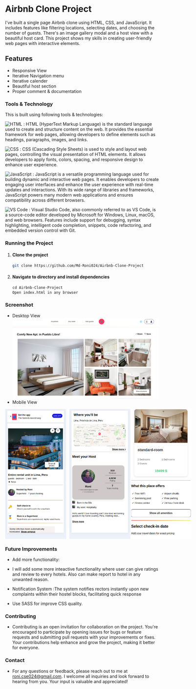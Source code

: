 # Airbnb Clone Project
I've built a single page Airbnb clone using HTML, CSS, and JavaScript. It includes features like filtering locations, selecting dates, and choosing the number of guests. There's an image gallery modal and a host view with a beautiful host card. This project shows my skills in creating user-friendly web pages with interactive elements.

## Features
- Responsive View
- Iterative Navigation menu
- Iterative calender
- Beautiful host section
- Proper comment & documentation


### Tools & Technology

This is built using following tools & technologies:

<img src="https://img.shields.io/badge/HTML-%23E34F26?style=for-the-badge&logo=html5&logoColor=white" alt="HTML" style="width: 50px; height: 20px;"/> : HTML (HyperText Markup Language) is the standard language used to create and structure content on the web. It provides the essential framework for web pages, allowing developers to define elements such as headings, paragraphs, images, and links.

<img src="https://img.shields.io/badge/CSS-%231572B6?style=for-the-badge&logo=css3&logoColor=white" alt="CSS" style="width: 50px; height: 20px;"/> : CSS (Cascading Style Sheets) is used to style and layout web pages, controlling the visual presentation of HTML elements. It allows developers to apply fonts, colors, spacing, and responsive design to enhance user experience.

<img src="https://img.shields.io/badge/JavaScript-%23F7DF1E?style=for-the-badge&logo=javascript&logoColor=white" alt="JavaScript" style="width: 50px; height: 20px;"/> : JavaScript is a versatile programming language used for building dynamic and interactive web pages. It enables developers to create engaging user interfaces and enhance the user experience with real-time updates and interactions. With its wide range of libraries and frameworks, JavaScript powers many modern web applications and ensures compatibility across different browsers. 

<img src="https://img.shields.io/badge/Visual%20Studio%20Code-%23007ACC?style=for-the-badge&logo=visual-studio-code&logoColor=white" alt="VS Code" style="width: 50px; height: 20px;"/> : Visual Studio Code, also commonly referred to as VS Code, is a source-code editor developed by Microsoft for Windows, Linux, macOS, and web browsers. Features include support for debugging, syntax highlighting, intelligent code completion, snippets, code refactoring, and embedded version control with Git.
 


### Running the Project
1. <h4>Clone the project</h4>

    ```bash
    git clone https://github.com/Md-Roni024/Airbnb-Clone-Project
    ```  
2. <h4>Navigate to directory and install dependencies</h4>

    ```
    cd Airbnb-Clone-Project
    Open index.html in any browser
    ```

### Screenshot
- Desktop View
  ![Desktop Image](./resource/desktop_3.png)
- Mobile View

 <div style="display: flex; justify-content: space-between;">

  <img src="./resource/responsive_2.png" alt="Mobile Image 1" width="200" height="auto" style="margin-right: 10px;"/>
  <img src="./resource/responsive_3.png" alt="Mobile Image 2" width="200" height="auto"/>
  <img src="./resource/responsive_4.png" alt="Mobile Image 2" width="200" height="auto"/>

</div>

### Future Improvements
  - Add more functionality:

  - I will add some more inteactive functionality where user can give     ratings and review  to every hotels. Also can make report to hotel in any unwanted reason.

  - Notification System :The system notifies rectors instantly upon new complaints within their hostel blocks, facilitating quick response
  - Use SASS for improve CSS quality.



### Contributing

- Contributing is an open invitation for collaboration on the project. You're encouraged to participate by opening issues for bugs or feature requests and submitting pull requests with your improvements or fixes. Your contributions help enhance and grow the project, making it better for everyone.


### Contact

- For any questions or feedback, please reach out to me at roni.cse024@gmail.com. I welcome all inquiries and look forward to hearing from you. Your input is valuable and appreciated!

